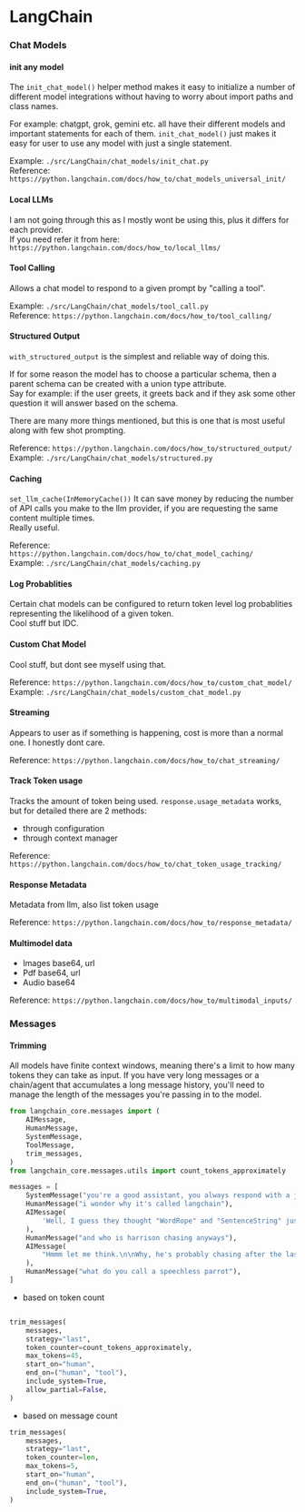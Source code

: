 # LangChain

### Chat Models

#### init any model

The `init_chat_model()` helper method makes it easy to initialize a number of different model integrations without having to worry about import paths and class names.  

For example:
chatgpt, grok, gemini etc. all have their different models and important statements for each of them. `init_chat_model()` just makes it easy for user to use any model with just a single statement.  

Example: `./src/LangChain/chat_models/init_chat.py`  
Reference: `https://python.langchain.com/docs/how_to/chat_models_universal_init/`  

#### Local LLMs

I am not going through this as I mostly wont be using this, plus it differs for each provider.  
If you need refer it from here: `https://python.langchain.com/docs/how_to/local_llms/`  

#### Tool Calling

Allows a chat model to respond to a given prompt by "calling a tool".  

Example: `./src/LangChain/chat_models/tool_call.py`  
Reference: `https://python.langchain.com/docs/how_to/tool_calling/`  

#### Structured Output

`with_structured_output` is the simplest and reliable way of doing this.  

If for some reason the model has to choose a particular schema, then a parent schema can be created with a union type attribute.  
Say for example: if the user greets, it greets back and if they ask some other question it will answer based on the schema.  

There are many more things mentioned, but this is one that is most useful along with few shot prompting.  

Reference: `https://python.langchain.com/docs/how_to/structured_output/`  
Example: `./src/LangChain/chat_models/structured.py`  

#### Caching

`set_llm_cache(InMemoryCache())`
It can save money by reducing the number of API calls you make to the llm provider, if you are requesting the same content multiple times.  
Really useful.  

Reference: `https://python.langchain.com/docs/how_to/chat_model_caching/`  
Example: `./src/LangChain/chat_models/caching.py`  

#### Log Probablities

Certain chat models can be configured to return token level log probablities representing the likelihood of a given token.  
Cool stuff but IDC.  

#### Custom Chat Model

Cool stuff, but dont see myself using that.  

Reference: `https://python.langchain.com/docs/how_to/custom_chat_model/`  
Example: `./src/LangChain/chat_models/custom_chat_model.py`  

#### Streaming

Appears to user as if something is happening, cost is more than a normal one. I honestly dont care.  

Reference: `https://python.langchain.com/docs/how_to/chat_streaming/`  

#### Track Token usage

Tracks the amount of token being used. `response.usage_metadata` works, but for detailed there are 2 methods:  
* through configuration  
* through context manager  

Reference: `https://python.langchain.com/docs/how_to/chat_token_usage_tracking/`

#### Response Metadata

Metadata from llm, also list token usage

Reference: `https://python.langchain.com/docs/how_to/response_metadata/`  

#### Multimodel data

* Images base64, url
* Pdf base64, url
* Audio base64

Reference: `https://python.langchain.com/docs/how_to/multimodal_inputs/`  

### Messages

#### Trimming
All models have finite context windows, meaning there's a limit to how many tokens they can take as input. If you have very long messages or a chain/agent that accumulates a long message history, you'll need to manage the length of the messages you're passing in to the model.  
```python
from langchain_core.messages import (
    AIMessage,
    HumanMessage,
    SystemMessage,
    ToolMessage,
    trim_messages,
)
from langchain_core.messages.utils import count_tokens_approximately

messages = [
    SystemMessage("you're a good assistant, you always respond with a joke."),
    HumanMessage("i wonder why it's called langchain"),
    AIMessage(
        'Well, I guess they thought "WordRope" and "SentenceString" just didn\'t have the same ring to it!'
    ),
    HumanMessage("and who is harrison chasing anyways"),
    AIMessage(
        "Hmmm let me think.\n\nWhy, he's probably chasing after the last cup of coffee in the office!"
    ),
    HumanMessage("what do you call a speechless parrot"),
]
```

* based on token count
```python

trim_messages(
    messages,
    strategy="last",
    token_counter=count_tokens_approximately,
    max_tokens=45,
    start_on="human",
    end_on=("human", "tool"),
    include_system=True,
    allow_partial=False,
)
```

* based on message count
```python
trim_messages(
    messages,
    strategy="last",
    token_counter=len,
    max_tokens=5,
    start_on="human",
    end_on=("human", "tool"),
    include_system=True,
)
```
